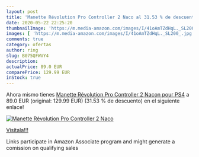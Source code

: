 ```yaml
---
layout: post
title: 'Manette Révolution Pro Controller 2 Naco al 31.53 % de descuento'
date: 2020-05-22 22:25:20
thumbnailImage: 'https://m.media-amazon.com/images/I/41oAmTZdHqL._SL200_.jpg'
images: [ 'https://m.media-amazon.com/images/I/41oAmTZdHqL._SL200_.jpg' ]
comments: true
category: ofertas
author: ring
slug: B075QFWVY4
description:
actualPrice: 89.0 EUR
comparePrice: 129.99 EUR
inStock: true
---
```


Ahora mismo tienes [Manette Révolution Pro Controller 2 Nacon pour PS4](https://www.amazon.fr/dp/B075QFWVY4/?tag=tolees0d-21) a 89.0 EUR (original: 129.99 EUR) (31.53 %  de descuento) en el siguiente enlace!

[![Manette Révolution Pro Controller 2 Naco](https://m.media-amazon.com/images/I/41oAmTZdHqL._SL200_.jpg)](https://www.amazon.fr/dp/B075QFWVY4/?tag=tolees0d-21)

[Visítala!!!](https://www.amazon.fr/dp/B075QFWVY4/?tag=tolees0d-21)

Links participate in Amazon Associate program and might generate a comission on qualifying sales
